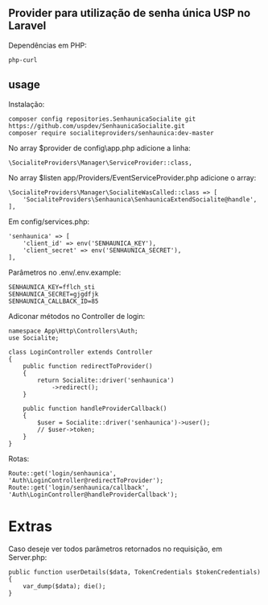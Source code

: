 ## Provider para utilização de senha única USP no Laravel 

Dependências em PHP:

    php-curl
    
## usage

Instalação:

    composer config repositories.SenhaunicaSocialite git https://github.com/uspdev/SenhaunicaSocialite.git
    composer require socialiteproviders/senhaunica:dev-master
    
No array $provider de config\app.php adicione a linha:
    
    \SocialiteProviders\Manager\ServiceProvider::class,
    
No array $listen app/Providers/EventServiceProvider.php adicione o array:

    \SocialiteProviders\Manager\SocialiteWasCalled::class => [
        'SocialiteProviders\Senhaunica\SenhaunicaExtendSocialite@handle',
    ],
    
Em config/services.php:

    'senhaunica' => [
        'client_id' => env('SENHAUNICA_KEY'),
        'client_secret' => env('SENHAUNICA_SECRET'),
    ], 
    
    
Parâmetros no .env/.env.example:

    SENHAUNICA_KEY=fflch_sti
    SENHAUNICA_SECRET=gjgdfjk
    SENHAUNICA_CALLBACK_ID=85

Adiconar métodos no Controller de login:

    namespace App\Http\Controllers\Auth;
    use Socialite;

    class LoginController extends Controller
    {
        public function redirectToProvider()
        {
            return Socialite::driver('senhaunica')
                ->redirect();
        }

        public function handleProviderCallback()
        {
            $user = Socialite::driver('senhaunica')->user();
            // $user->token;
        }
    }

Rotas:

    Route::get('login/senhaunica', 'Auth\LoginController@redirectToProvider');
    Route::get('login/senhaunica/callback', 'Auth\LoginController@handleProviderCallback');
    
    
# Extras

Caso deseje ver todos parâmetros retornados no requisição, em Server.php:

    public function userDetails($data, TokenCredentials $tokenCredentials)
    {  
        var_dump($data); die();
    }
